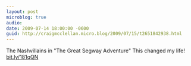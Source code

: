 ```yaml
---
layout: post
microblog: true
audio: 
date: 2009-07-14 18:00:00 -0600
guid: http://craigmcclellan.micro.blog/2009/07/15/t2651842938.html
---
```

The Nashvillains in "The Great Segway Adventure"  This changed my life! [bit.ly/181qQN](http://bit.ly/181qQN)
